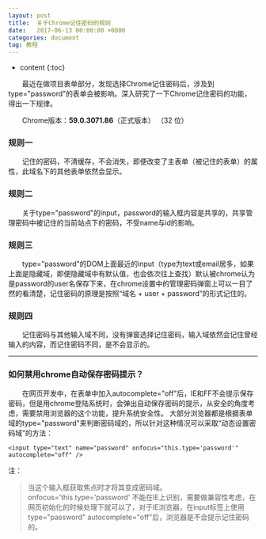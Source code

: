 ```yaml
---
layout: post
title:  关于Chrome记住密码的规则
date:   2017-06-13 00:00:00 +0800
categories: document
tag: 教程
---
```


* content
{:toc}

&emsp;&emsp;最近在做项目表单部分，发现选择Chrome记住密码后，涉及到type="password"的表单会被影响。深入研究了一下Chrome记住密码的功能，得出一下规律。
	
&emsp;&emsp;Chrome版本：**59.0.3071.86**（正式版本） （32 位）

### 规则一 ###
&emsp;&emsp;记住的密码，不清缓存，不会消失，即便改变了主表单（被记住的表单）的属性，此域名下的其他表单依然会显示。

### 规则二 ###
&emsp;&emsp;关于type="password"的input，password的输入框内容是共享的，共享管理密码中被记住的当前站点下的密码，不受name与id的影响。

### 规则三 ###
&emsp;&emsp;type="password"的DOM上面最近的input（type为text或email居多，如果上面是隐藏域，即便隐藏域中有默认值，也会依次往上查找）默认被chrome认为是password的user名保存下来，在chrome设置中的管理密码弹窗上可以一目了然的看清楚，记住密码的原理是按照“域名 + user + password”的形式记住的。

### 规则四 ###
&emsp;&emsp;记住密码与其他输入域不同，没有弹窗选择记住密码，输入域依然会记住曾经输入的内容，而记住密码不同，是不会显示的。

-------------------
### 如何禁用chrome自动保存密码提示？ ###

&emsp;&emsp;在网页开发中，在表单中加入autocomplete="off"后，IE和FF不会提示保存密码，但是用chrome登陆系统时，会弹出自动保存密码的提示，从安全的角度考虑，需要禁用浏览器的这个功能，提升系统安全性。
大部分浏览器都是根据表单域的type="password"来判断密码域的，所以针对这种情况可以采取“动态设置密码域”的方法：
```
<input type="text" name="password" onfocus="this.type='password'" autocomplete="off" />
```
注： 
> 当这个输入框获取焦点时才将其变成密码域。   
> onfocus='this.type='password' 不能在IE上识别，需要做兼容性考虑，在网页初始化的时候处理下就可以了，对于IE浏览器，在input标签上使用type="password" autocomplete="off"后，浏览器是不会提示记住密码的。
